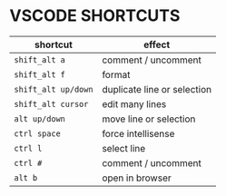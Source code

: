 ﻿# VSCODE SHORTCUTS

| shortcut | effect |
| --- | --- |
| `shift_alt a` | comment / uncomment |
| `shift_alt f` | format |
| `shift_alt up/down` | duplicate line or selection |
| `shift_alt cursor` | edit many lines |
| `alt up/down` | move line or selection |
| `ctrl space` | force intellisense |
| `ctrl l` | select line |
| `ctrl #` | comment / uncomment |
| `alt b` | open in browser |
<!--
| `ctrl k s` | vscode shortcuts |
| `ctrl k 8` | fold all regions |
| `ctrl k 9` | unfold all regions |
| `ctrl c ctrl v` | duplicate line |
| `alt_capsLock cursor` | edit many places|
| `ctrl leftclick` | go to definition |
| `ctrl ö` | open terminal |
| `ctrl k s` | save all |
| `f12` | go to definition |
| `ctrl +` | zoom in |
| `ctrl -` | zoom out |
| `ctrl_shift p` | show all commands |
-->
